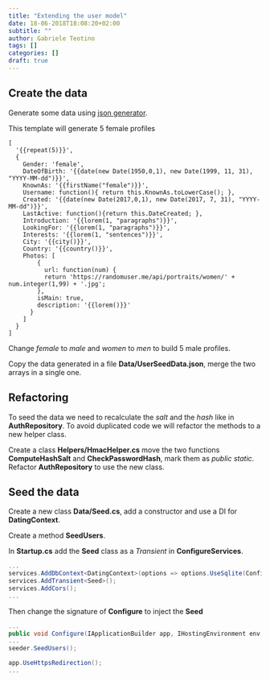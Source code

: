 ```yaml
---
title: "Extending the user model"
date: 18-06-2018T18:08:20+02:00
subtitle: ""
author: Gabriele Teotino
tags: []
categories: []
draft: true
---
```


## Create the data

Generate some data using [json generator](https://next.json-generator.com).

This template will generate 5 female profiles

```
[
  '{{repeat(5)}}',
  {
    Gender: 'female',
    DateOfBirth: '{{date(new Date(1950,0,1), new Date(1999, 11, 31), "YYYY-MM-dd")}}',
    KnownAs: '{{firstName("female")}}',
    Username: function(){ return this.KnownAs.toLowerCase(); },
    Created: '{{date(new Date(2017,0,1), new Date(2017, 7, 31), "YYYY-MM-dd")}}',
    LastActive: function(){return this.DateCreated; },
    Introduction: '{{lorem(1, "paragraphs")}}',
    LookingFor: '{{lorem(1, "paragraphs")}}',
    Interests: '{{lorem(1, "sentences")}}',
    City: '{{city()}}',
    Country: '{{country()}}',
    Photos: [
        {
          url: function(num) {
          return 'https://randomuser.me/api/portraits/women/' + num.integer(1,99) + '.jpg';
        },
        isMain: true,
        description: '{{lorem()}}'
      }
    ]
  }
]
```

Change *female* to *male* and *women* to *men* to build 5 male profiles.

Copy the data generated in a file **Data/UserSeedData.json**, merge the two arrays in a single one.

## Refactoring

To seed the data we need to recalculate the *salt* and the *hash* like in **AuthRepository**. To avoid duplicated code we will refactor the methods to a new helper class.

Create a class **Helpers/HmacHelper.cs** move the two functions **ComputeHashSalt** and **CheckPasswordHash**, mark them as *public static*. Refactor **AuthRepository** to use the new class.

## Seed the data

Create a new class **Data/Seed.cs**, add a constructor and use a DI for **DatingContext**.

Create a method **SeedUsers**.

In **Startup.cs** add the **Seed** class as a *Transient* in **ConfigureServices**.

```cs
...
services.AddDbContext<DatingContext>(options => options.UseSqlite(Configuration.GetConnectionString("DatingDbConnection")));
services.AddTransient<Seed>();
services.AddCors();
...
```
Then change the signature of **Configure** to inject the **Seed**

```cs
...
public void Configure(IApplicationBuilder app, IHostingEnvironment env, Seed seeder)
...
seeder.SeedUsers();

app.UseHttpsRedirection();
...
```
